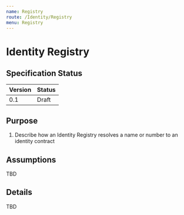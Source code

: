 ```yaml
---
name: Registry
route: /Identity/Registry
menu: Registry
---
```


# Identity Registry

## Specification Status

| Version | Status |
---------- | ---------
| 0.1     | Draft |

## Purpose
1. Describe how an Identity Registry resolves a name or number to an identity contract

## Assumptions

TBD

## Details

TBD


